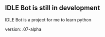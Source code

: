 IDLE Bot is still in development
--------------------------------

IDLE Bot is a project for me to learn python
 
version: .07-alpha